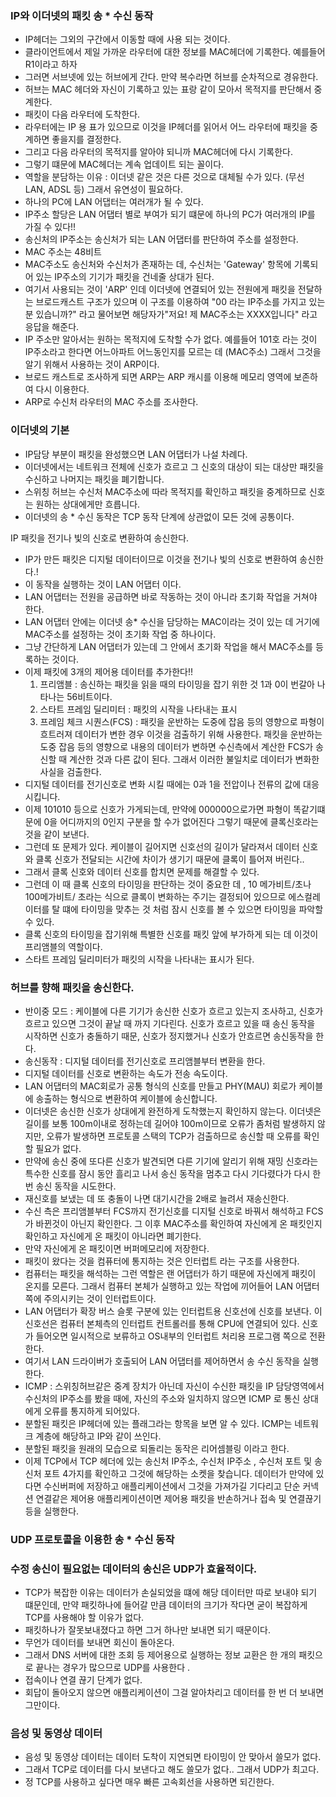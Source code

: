 ### IP와 이더넷의 패킷 송 * 수신 동작

- IP헤더는 그외의 구간에서 이동할 때에 사용 되는 것이다.
- 클라이언트에서 제일 가까운 라우터에 대한 정보를 MAC헤더에 기록한다. 예를들어 R1이라고 하자
- 그러면 서브넷에 있는 허브에게 간다. 만약 복수라면 허브를 순차적으로 경유한다.
- 허브는 MAC 헤더와 자신이 기록하고 있는 표랑 같이 모아서 목적지를 판단해서 중계한다.
- 패킷이 다음 라우터에 도착한다.
- 라우터에는 IP 용 표가 있으므로 이것을  IP헤더를 읽어서 어느 라우터에 패킷을 중계하면 좋을지를 결정한다.
- 그리고 다음 라우터의 목적지를 알아야 되니까 MAC헤더에 다시 기록한다.
- 그렇기 떄문에 MAC헤더는 계속 업데이트 되는 꼴이다.
- 역할을 분담하는 이유 : 이더넷 같은 것은 다른 것으로 대체될 수가 있다. (무선  LAN, ADSL 등) 그래서 유연성이 필요하다.
- 하나의  PC에 LAN 어댑터는 여러개가 될 수 있다.
- IP주소 할당은 LAN 어댑터 별로 부여가 되기 떄문에 하나의 PC가 여러개의 IP를 가질 수 있다!!
- 송신처의 IP주소는 송신처가 되는 LAN 어댑터를 판단하여 주소를 설정한다.
- MAC 주소는 48비트
- MAC주소도 송신처와 수신처가 존재하는 데, 수신처는 'Gateway' 항목에 기록되어 있는 IP주소의 기기가 패킷을 건네줄 상대가 된다.
- 여기서 사용되는 것이 'ARP' 인데 이더넷에 연결되어 있는 전원에게 패킷을 전달하는 브로드캐스트 구조가 있으며 이 구조를 이용하여 "00 라는 IP주소를 가지고 있는 분 있습니까?" 라고 물어보면 해당자가"저요! 제 MAC주소는 XXXX입니다" 라고 응답을 해준다.
- IP 주소만 알아서는 원하는 목적지에 도착할 수가 없다. 예를들어 101호 라는 것이  IP주소라고 한다면 어느아파트 어느동인지를 모르는 데 (MAC주소) 그래서 그것을 알기 위해서 사용하는 것이 ARP이다.  
- 브로드 캐스트로 조사하게 되면 ARP는 ARP 캐시를 이용해 메모리 영역에 보존하여 다시 이용한다.
- ARP로 수신처 라우터의 MAC 주소를 조사한다.

### 이더넷의 기본

- IP담당 부분이 패킷을 완성했으면 LAN 어댑터가 나설 차례다.
- 이더넷에서는 네트워크 전체에 신호가 흐르고 그 신호의 대상이 되는 대상만 패킷을 수신하고 나머지는 패킷을 폐기합니다.
- 스위칭 허브는 수신처 MAC주소에 따라 목적지를 확인하고 패킷을 중계하므로 신호는 원하는 상대에게만 흐릅니다.
- 이더넷의 송 * 수신 동작은 TCP 동작 단계에 상관없이 모든 것에 공통이다.

IP 패킷을 전기나 빛의 신호로 변환하여 송신한다.

- IP가 만든 패킷은 디지털 데이터이므로 이것을 전기나 빛의 신호로 변환하여 송신한다.!
- 이 동작을 실행하는 것이 LAN 어댑터 이다.
- LAN 어댑터는 전원을 공급하면 바로 작동하는 것이 아니라 초기화 작업을 거쳐야 한다.
- LAN 어댑터 안에는 이더넷 송* 수신을 담당하는 MAC이라는 것이 있는 데 거기에 MAC주소를 설정하는 것이 초기화 작업 중 하나이다.
- 그냥 간단하게 LAN 어댑터가 있는데 그 안에서 초기화 작업을 해서 MAC주소를 등록하는 것이다.
- 이제 패킷에 3개의 제어용 데이터를 추가한다!!
    1. 프리앰블 : 송신하는 패킷을 읽을 때의 타이밍을 잡기 위한 것 1과 0이 번갈아 나타나는 56비트이다. 
    2. 스타트 프레임 딜리미터 : 패킷의 시작을 나타내는 표시
    3. 프레임 체크 시퀀스(FCS) : 패킷을 운반하는 도중에 잡음 등의 영향으로 파형이 흐트러져 데이터가 변한 경우 이것을 검출하기 위해 사용한다. 패킷을 운반하는 도중 잡음 등의 영향으로 내용의 데이터가 변하면 수신측에서 계산한 FCS가 송신할 때 계산한 것과 다른 값이 된다. 그래서 이러한 불일치로 데이터가 변화한 사실을 검출한다. 
- 디지털 데이터를 전기신호로 변화 시킬 때에는 0과 1을 전압이나 전류의 값에 대응시킵니다.
- 이제 101010 등으로 신호가 가게되는데, 만약에 000000으로가면 파형이 똑같기떄문에 0을 어디까지의 0인지 구분을 할 수가 없어진다 그렇기 때문에 클록신호라는 것을 같이 보낸다.
- 그런데 또 문제가 있다. 케이블이 길어지면 신호선의 길이가 달라져서 데이터 신호와 클록 신호가 전달되는 시간에 차이가 생기기 때문에 클록이 틀어져 버린다..
- 그래서 클록 신호와 데이터 신호를 합치면 문제를 해결할 수 있다.
- 그런데 이 때 클록 신호의 타이밍을 판단하는 것이 중요한 데 , 10 메가비트/초나 100메가비트/ 초라는 식으로 클록이 변화하는 주기는 결정되어 있으므로 에스컬레이터를 탈 떄에 타이밍을 맞추는 것 처럼 잠시 신호를 볼 수 있으면 타이밍을 파악할 수 있다.
- 클록 신호의 타이밍을 잡기위해 특별한 신호를 패킷 앞에 부가하게 되는 데 이것이 프리앰블의 역할이다.
- 스타트 프레임 딜리미터가 패킷의 시작을 나타내는 표시가 된다.

### 허브를 향해 패킷을 송신한다.

- 반이중 모드 : 케이블에 다른 기기가 송신한 신호가 흐르고 있는지 조사하고, 신호가 흐르고 있으면 그것이 끝날 때 까지 기다린다. 신호가 흐르고 있을 때 송신 동작을 시작하면 신호가 충돌하기 때문, 신호가 정지했거나 신호가 안흐르면 송신동작을 한다.
- 송신동작 : 디지털 데이터를 전기신호로 프리앰블부터 변환을 한다.
- 디지털 데이터를 신호로 변환하는 속도가 전송 속도이다.
- LAN 어댑터의 MAC회로가 공통 형식의 신호를 만들고 PHY(MAU) 회로가 케이블에 송출하는 형식으로 변환하여 케이블에 송신합니다.
- 이더넷은 송신한 신호가 상대에게 완전하게 도착했는지 확인하지 않는다. 이더넷은 길이를 보통 100m이내로 정하는데 길어야 100m이므로 오류가 좀처럼 발생하지 않지만, 오류가 발생하면 프로토콜 스택의 TCP가 검출하므로 송신할 때 오류를 확인할 필요가 없다.
- 만약에 송신 중에 또다른 신호가 발견되면 다른 기기에 알리기 위해 재밍 신호라는 특수한 신호를 잠시 동안 흘리고 나서 송신 동작을 멈추고 다시 기다렸다가 다시 한번 송신 동작을 시도한다.
- 재신호를 보냈는 데 또 충돌이 나면 대기시간을 2배로 늘려서 재송신한다.
- 수신 측은 프리앰블부터 FCS까지 전기신호를 디지털 신호로 바꿔서 해석하고 FCS가 바뀐것이 아닌지 확인한다. 그 이후 MAC주소를 확인하여 자신에게 온 패킷인지 확인하고 자신에게 온 패킷이 아니라면 폐기한다.
- 만약 자신에게 온 패킷이면 버퍼메모리에 저장한다.
- 패킷이 왔다는 것을 컴퓨터에 통지하는 것은 인터럽트 라는 구조를 사용한다.
- 컴퓨터는 패킷을 해석하는 그런 역할은 랜 어댑터가 하기 때문에 자신에게 패킷이 온지를 모른다. 그래서 컴퓨터 본체가 실행하고 있는 작업에 끼어들어 LAN 어댑터쪽에 주의시키는 것이 인터럽트이다.
- LAN 어댑터가 확장 버스 슬롯 구분에 있는 인터럽트용 신호선에 신호를 보낸다. 이 신호선은 컴퓨터 본체측의 인터럽트 컨트롤러를 통해 CPU에 연결되어 있다. 신호가 들어오면 일시적으로 보류하고 OS내부의 인터럽트 처리용 프로그램 쪽으로 전환한다.
- 여기서  LAN 드라이버가 호출되어 LAN 어댑터를 제어하면서 송 수신 동작을 실행한다.
- ICMP : 스위칭허브같은 중계 장치가 아닌데 자신이 수신한 패킷을 IP 담당영역에서 수신처의 IP주소를 봤을 때에, 자신의 주소와 일치하지 않으면 ICMP 로 통신 상대에게 오류를 통지하게 되어있다.
- 분할된 패킷은  IP헤더에 있는 플래그라는 항목을 보면 알 수 있다. ICMP는 네트워크 계층에 해당하고 IP와 같이 쓰인다. 
- 분할된 패킷을 원래의 모습으로 되돌리는 동작은 리어셈블링 이라고 한다.
- 이제 TCP에서 TCP 헤더에 있는 송신처 IP주소, 수신처  IP주소 , 수신처 포트 및 송신처 포트 4가지를 확인하고 그것에 해당하는 소켓을 찾습니다. 데이터가 만약에 있다면 수신버퍼에 저장하고 애플리케이션에서 그것을 가져가길 기다리고 단순 커넥션 연결같은 제어용 애플리케이션이면 제어용 패킷을 반손하거나 접속 및 연결끊기 등을 실행한다.

### UDP 프로토콜을 이용한 송 * 수신 동작

### 수정 송신이 필요없는 데이터의 송신은 UDP가 효율적이다.

- TCP가 복잡한 이유는 데이터가 손실되었을 떄에 해당 데이터만 따로 보내야 되기 떄문인데, 만약 패킷하나에 들어갈 만큼 데이터의 크기가 작다면 굳이 복잡하게 TCP를 사용해야 할 이유가 없다.
- 패킷하나가 잘못보내졌다고 하면 그거 하나만 보내면 되기 때문이다.
- 무언가 데이터를 보내면 회신이 돌아온다.
- 그래서 DNS 서버에 대한 조회 등 제어용으로 실행하는 정보 교환은 한 개의 패킷으로 끝나는 경우가 많으므로 UDP를 사용한다 .
- 접속이나 연결 끊기 단계가 없다.
- 회답이 돌아오지 않으면 애플리케이션이 그걸 알아차리고 데이터를 한 번 더 보내면 그만이다.

### 음성 및 동영상 데이터

- 음성 및 동영상 데이터는 데이터 도착이 지연되면 타이밍이 안 맞아서 쓸모가 없다.
- 그래서 TCP로 데이터를 다시 보낸다고 해도 쓸모가 없다.. 그래서 UDP가 최고다.
- 정  TCP를 사용하고 싶다면 매우 빠른 고속회선을 사용하면 되긴한다.